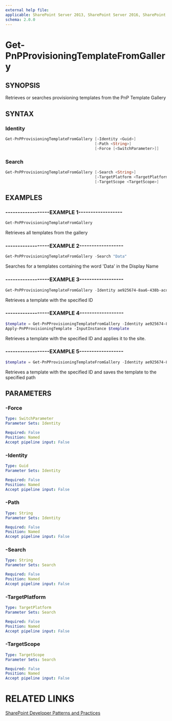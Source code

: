 ```yaml
---
external help file:
applicable: SharePoint Server 2013, SharePoint Server 2016, SharePoint Online
schema: 2.0.0
---
```

# Get-PnPProvisioningTemplateFromGallery

## SYNOPSIS
Retrieves or searches provisioning templates from the PnP Template Gallery

## SYNTAX 

### Identity
```powershell
Get-PnPProvisioningTemplateFromGallery [-Identity <Guid>]
                                       [-Path <String>]
                                       [-Force [<SwitchParameter>]]
```

### Search
```powershell
Get-PnPProvisioningTemplateFromGallery [-Search <String>]
                                       [-TargetPlatform <TargetPlatform>]
                                       [-TargetScope <TargetScope>]
```

## EXAMPLES

### ------------------EXAMPLE 1------------------
```powershell
Get-PnPProvisioningTemplateFromGallery
```

Retrieves all templates from the gallery

### ------------------EXAMPLE 2------------------
```powershell
Get-PnPProvisioningTemplateFromGallery -Search "Data"
```

Searches for a templates containing the word 'Data' in the Display Name

### ------------------EXAMPLE 3------------------
```powershell
Get-PnPProvisioningTemplateFromGallery -Identity ae925674-8aa6-438b-acd0-d2699a022edd
```

Retrieves a template with the specified ID

### ------------------EXAMPLE 4------------------
```powershell
$template = Get-PnPProvisioningTemplateFromGallery -Identity ae925674-8aa6-438b-acd0-d2699a022edd
Apply-PnPProvisioningTemplate -InputInstance $template
```

Retrieves a template with the specified ID and applies it to the site.

### ------------------EXAMPLE 5------------------
```powershell
$template = Get-PnPProvisioningTemplateFromGallery -Identity ae925674-8aa6-438b-acd0-d2699a022edd -Path c:\temp
```

Retrieves a template with the specified ID and saves the template to the specified path

## PARAMETERS

### -Force


```yaml
Type: SwitchParameter
Parameter Sets: Identity

Required: False
Position: Named
Accept pipeline input: False
```

### -Identity


```yaml
Type: Guid
Parameter Sets: Identity

Required: False
Position: Named
Accept pipeline input: False
```

### -Path


```yaml
Type: String
Parameter Sets: Identity

Required: False
Position: Named
Accept pipeline input: False
```

### -Search


```yaml
Type: String
Parameter Sets: Search

Required: False
Position: Named
Accept pipeline input: False
```

### -TargetPlatform


```yaml
Type: TargetPlatform
Parameter Sets: Search

Required: False
Position: Named
Accept pipeline input: False
```

### -TargetScope


```yaml
Type: TargetScope
Parameter Sets: Search

Required: False
Position: Named
Accept pipeline input: False
```

# RELATED LINKS

[SharePoint Developer Patterns and Practices](http://aka.ms/sppnp)